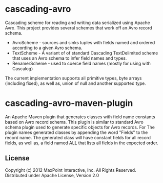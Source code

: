 # cascading-avro

Cascading scheme for reading and writing data serialized using Apache Avro. This project provides several
schemes that work off an Avro record schema.

- AvroScheme - sources and sinks tuples with fields named and ordered according to a given Avro schema.
- TextScheme - A variant of of standard Cascading TextDelimited scheme that uses an Avro schema to infer
field names and types.
- RenamerScheme - used to coerce field names (mostly for using with Cascalog)

The current implementation supports all primitive types, byte arrays (including fixed), as well as, union of null
and another supported type.

# cascading-avro-maven-plugin

An Apache Maven plugin that generates classes with field name constants based on Avro record schema. This plugin
is similar to standard Avro schema plugin used to generate specific objects for Avro records. For The plugin names
generated classes by appending the word "Fields" to the record name. The generated class will have constant fields
for all record fields, as well as, a field named ALL that lists all fields in the expected order.

## License

Copyright (c) 2012 MaxPoint Interactive, Inc. All Rights Reserved.
Distributed under Apache License, Version 2.0
